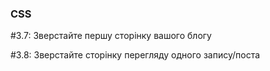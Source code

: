 ### CSS

\#3.7: Зверстайте першу сторінку вашого блогу

\#3.8: Зверстайте сторінку перегляду одного запису/поста
